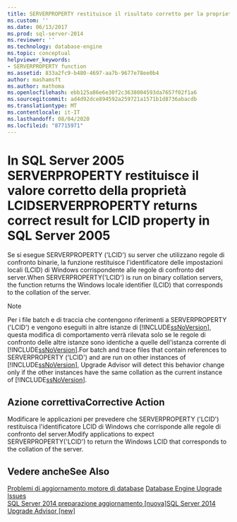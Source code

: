```yaml
---
title: SERVERPROPERTY restituisce il risultato corretto per la proprietà LCID in SQL Server 2005 | Microsoft Docs
ms.custom: ''
ms.date: 06/13/2017
ms.prod: sql-server-2014
ms.reviewer: ''
ms.technology: database-engine
ms.topic: conceptual
helpviewer_keywords:
- SERVERPROPERTY function
ms.assetid: 833a2fc9-b480-4697-aa7b-9677e78ee0b4
author: mashamsft
ms.author: mathoma
ms.openlocfilehash: ebb125a86e6e30f2c3638004593da7657f02f1a6
ms.sourcegitcommit: ad4d92dce894592a259721a1571b1d8736abacdb
ms.translationtype: MT
ms.contentlocale: it-IT
ms.lasthandoff: 08/04/2020
ms.locfileid: "87715971"
---
```

# <a name="serverproperty-returns-correct-result-for-lcid-property-in-sql-server-2005"></a><span data-ttu-id="90aaf-102">In SQL Server 2005 SERVERPROPERTY restituisce il valore corretto della proprietà LCID</span><span class="sxs-lookup"><span data-stu-id="90aaf-102">SERVERPROPERTY returns correct result for LCID property in SQL Server 2005</span></span>
  <span data-ttu-id="90aaf-103">Se si esegue SERVERPROPERTY ('LCID') su server che utilizzano regole di confronto binarie, la funzione restituisce l'identificatore delle impostazioni locali (LCID) di Windows corrispondente alle regole di confronto del server.</span><span class="sxs-lookup"><span data-stu-id="90aaf-103">When SERVERPROPERTY('LCID') is run on binary collation servers, the function returns the Windows locale identifier (LCID) that corresponds to the collation of the server.</span></span>  
  
> [!NOTE]  
>  <span data-ttu-id="90aaf-104">Per i file batch e di traccia che contengono riferimenti a SERVERPROPERTY ('LCID') e vengono eseguiti in altre istanze di [!INCLUDE[ssNoVersion](../../includes/ssnoversion-md.md)], questa modifica di comportamento verrà rilevata solo se le regole di confronto delle altre istanze sono identiche a quelle dell'istanza corrente di [!INCLUDE[ssNoVersion](../../includes/ssnoversion-md.md)].</span><span class="sxs-lookup"><span data-stu-id="90aaf-104">For batch and trace files that contain references to SERVERPROPERTY ('LCID') and are run on other instances of [!INCLUDE[ssNoVersion](../../includes/ssnoversion-md.md)], Upgrade Advisor will detect this behavior change only if the other instances have the same collation as the current instance of [!INCLUDE[ssNoVersion](../../includes/ssnoversion-md.md)].</span></span>  
  
## <a name="corrective-action"></a><span data-ttu-id="90aaf-105">Azione correttiva</span><span class="sxs-lookup"><span data-stu-id="90aaf-105">Corrective Action</span></span>  
 <span data-ttu-id="90aaf-106">Modificare le applicazioni per prevedere che SERVERPROPERTY ('LCID') restituisca l'identificatore LCID di Windows che corrisponde alle regole di confronto del server.</span><span class="sxs-lookup"><span data-stu-id="90aaf-106">Modify applications to expect SERVERPROPERTY('LCID') to return the Windows LCID that corresponds to the collation of the server.</span></span>  
  
## <a name="see-also"></a><span data-ttu-id="90aaf-107">Vedere anche</span><span class="sxs-lookup"><span data-stu-id="90aaf-107">See Also</span></span>  
 <span data-ttu-id="90aaf-108">[Problemi di aggiornamento motore di database](../../../2014/sql-server/install/database-engine-upgrade-issues.md) </span><span class="sxs-lookup"><span data-stu-id="90aaf-108">[Database Engine Upgrade Issues](../../../2014/sql-server/install/database-engine-upgrade-issues.md) </span></span>  
 [<span data-ttu-id="90aaf-109">SQL Server 2014 preparazione aggiornamento &#91;nuova&#93;</span><span class="sxs-lookup"><span data-stu-id="90aaf-109">SQL Server 2014 Upgrade Advisor &#91;new&#93;</span></span>](sql-server-2014-upgrade-advisor.md)  
  
  
